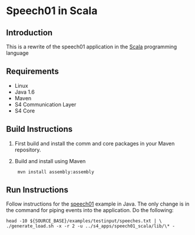 Speech01 in Scala
=================

Introduction
------------
This is a rewrite of the speech01 application in the [Scala](http://www.scala-lang.org/) programming language

Requirements
------------

* Linux
* Java 1.6
* Maven
* S4 Communication Layer
* S4 Core

Build Instructions
------------------

1. First build and install the comm and core packages in your Maven repository.

2. Build and install using Maven

        mvn install assembly:assembly

Run Instructions
------------------

Follow instructions for the [speech01](http://docs.s4.io/manual/getting_events_into_s4.html#building-and-running-the-speech01-example) example in Java. The only change is in the command for piping events into the application. Do the following: 

    head -10 ${SOURCE_BASE}/examples/testinput/speeches.txt | \
    ./generate_load.sh -x -r 2 -u ../s4_apps/speech01_scala/lib/\* -

 

